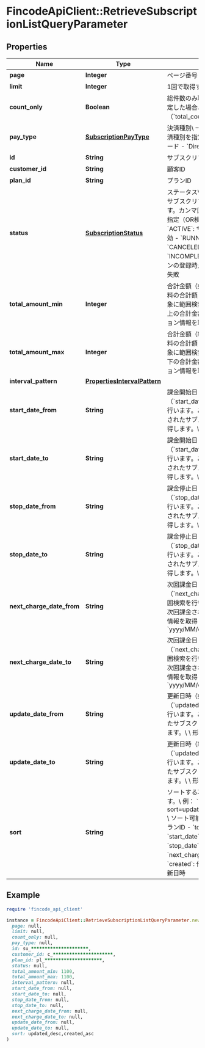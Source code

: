 # FincodeApiClient::RetrieveSubscriptionListQueryParameter

## Properties

| Name | Type | Description | Notes |
| ---- | ---- | ----------- | ----- |
| **page** | **Integer** | ページ番号 | [optional] |
| **limit** | **Integer** | 1回で取得するデータの最大件数 | [optional] |
| **count_only** | **Boolean** | 総件数のみ取得するか。\\ &#x60;true&#x60;を指定した場合、検索結果の総件数（&#x60;total_count&#x60;）のみ取得します。  | [optional] |
| **pay_type** | [**SubscriptionPayType**](SubscriptionPayType.md) | 決済種別\\ 一覧で取得する対象の決済種別を指定します。  - &#x60;Card&#x60;: カード - &#x60;Directdebit&#x60;: 口座振替  |  |
| **id** | **String** | サブスクリプションID  | [optional] |
| **customer_id** | **String** | 顧客ID  | [optional] |
| **plan_id** | **String** | プランID  | [optional] |
| **status** | [**SubscriptionStatus**](SubscriptionStatus.md) | ステータス\\ 指定したステータスのサブスクリプション情報を取得します。カンマ区切りにすることで複数指定（OR検索）できます。  - &#x60;ACTIVE&#x60;: サブスクリプションが有効 - &#x60;RUNNING&#x60;: 課金処理中 - &#x60;CANCELED&#x60;: 解約済み - &#x60;INCOMPLETE&#x60;: サブスクリプションの登録時点で何らかの理由により失敗  | [optional] |
| **total_amount_min** | **Integer** | 合計金額（始値）\\ 利用金額と税送料の合計額（&#x60;total_amount&#x60;）を対象に範囲検索を行います。この値以上の合計金額を持つサブスクリプション情報を取得します。  | [optional] |
| **total_amount_max** | **Integer** | 合計金額（終値）\\ 利用金額と税送料の合計額（&#x60;total_amount&#x60;）を対象に範囲検索を行います。この値以下の合計金額を持つサブスクリプション情報を取得します。  | [optional] |
| **interval_pattern** | [**PropertiesIntervalPattern**](PropertiesIntervalPattern.md) |  | [optional] |
| **start_date_from** | **String** | 課金開始日（始値）\\ 課金開始日（&#x60;start_date&#x60;）を対象に範囲検索を行います。この日付以降に課金開始されたサブスクリプション情報を取得します。\\ \\ 形式：&#x60;yyyy/MM/dd&#x60;  | [optional] |
| **start_date_to** | **String** | 課金開始日（終値）\\ 課金開始日（&#x60;start_date&#x60;）を対象に範囲検索を行います。この日付以前に課金開始されたサブスクリプション情報を取得します。\\ \\ 形式：&#x60;yyyy/MM/dd&#x60;  | [optional] |
| **stop_date_from** | **String** | 課金停止日（始値）\\ 課金停止日（&#x60;stop_date&#x60;）を対象に範囲検索を行います。この日付以降に課金停止されたサブスクリプション情報を取得します。\\ \\ 形式：&#x60;yyyy/MM/dd&#x60;  | [optional] |
| **stop_date_to** | **String** | 課金停止日（終値）\\ 課金停止日（&#x60;stop_date&#x60;）を対象に範囲検索を行います。この日付以前に課金停止されたサブスクリプション情報を取得します。\\ \\ 形式：&#x60;yyyy/MM/dd&#x60;  | [optional] |
| **next_charge_date_from** | **String** | 次回課金日（始値）\\ 次回課金日（&#x60;next_charge_date&#x60;）を対象に範囲検索を行います。この日付以降に次回課金されるサブスクリプション情報を取得します。\\ \\ 形式：&#x60;yyyy/MM/dd&#x60;  | [optional] |
| **next_charge_date_to** | **String** | 次回課金日（終値）\\ 次回課金日（&#x60;next_charge_date&#x60;）を対象に範囲検索を行います。この日付以前に次回課金されるサブスクリプション情報を取得します。\\ \\ 形式：&#x60;yyyy/MM/dd&#x60;  | [optional] |
| **update_date_from** | **String** | 更新日時（始値）\\ 更新日時（&#x60;updated&#x60;）を対象に範囲検索を行います。この日付以降に更新されたサブスクリプション情報を取得します。\\ \\ 形式：&#x60;yyyy/MM/dd&#x60;  | [optional] |
| **update_date_to** | **String** | 更新日時（終値）\\ 更新日時（&#x60;updated&#x60;）を対象に範囲検索を行います。この日付以前に更新されたサブスクリプション情報を取得します。\\ \\ 形式：&#x60;yyyy/MM/dd&#x60;  | [optional] |
| **sort** | **String** | ソートする項目と順序を指定します。\\ 例： &#x60;?sort&#x3D;updated␣desc,created␣asc&#x60;\\ \\ ソート可能な項目  - &#x60;plan_id&#x60;: プランID - &#x60;total_amount&#x60;: 合計金額 - &#x60;start_date&#x60;: 課金開始日 - &#x60;stop_date&#x60;: 課金停止日 - &#x60;next_charge_date&#x60;: 次回課金日 - &#x60;created&#x60;: 作成日時 - &#x60;updated&#x60;: 更新日時  | [optional] |

## Example

```ruby
require 'fincode_api_client'

instance = FincodeApiClient::RetrieveSubscriptionListQueryParameter.new(
  page: null,
  limit: null,
  count_only: null,
  pay_type: null,
  id: su_*********************,
  customer_id: c_**********************,
  plan_id: pl_*********************,
  status: null,
  total_amount_min: 1100,
  total_amount_max: 1100,
  interval_pattern: null,
  start_date_from: null,
  start_date_to: null,
  stop_date_from: null,
  stop_date_to: null,
  next_charge_date_from: null,
  next_charge_date_to: null,
  update_date_from: null,
  update_date_to: null,
  sort: updated␣desc,created␣asc
)
```

